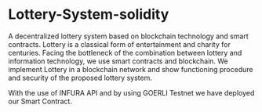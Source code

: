 # Lottery-System-solidity

A decentralized lottery system based on blockchain technology and smart contracts.
Lottery is a classical form of entertainment and charity for centuries. Facing the bottleneck of the combination between lottery and information technology, we use smart
contracts and blockchain. We implement Lottery in a blockchain network and show
functioning procedure and security of the proposed lottery system.

With the use of INFURA API and by using GOERLI Testnet we have deployed our Smart Contract.
